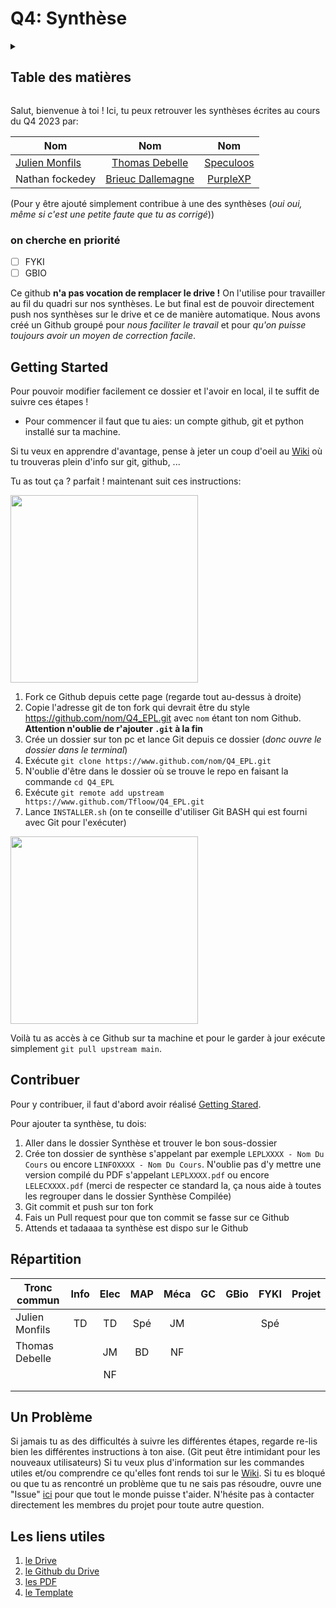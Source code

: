# Q4: Synthèse
<details>
<summary><h2><b>Table des matières</b></h2></summary>
 &nbsp; &nbsp; • <a href="#getting-started-">Getting Started</a>
 <br>
&nbsp; &nbsp; • <a href="#contribuer-">Contribuer </a>
 <br>
&nbsp; &nbsp; • <a href="#répartition-">Répartition</a>
 <br>
&nbsp; &nbsp; • <a href="#un-problème">Un problème</a>
 <br>
&nbsp; &nbsp; • <a href="#les-liens-utiles-">Les liens utiles</a>
</details>


Salut, bienvenue à toi ! Ici, tu peux retrouver les synthèses écrites au cours du Q4 2023 par:

| Nom                                                |                     Nom                     |                          Nom                           |
| -------------------------------------------------- | :-----------------------------------------: | :----------------------------------------------------: |
| [Julien Monfils](https://github.com/JulienMonfils) | [Thomas Debelle](https://github.com/Tfloow) | [Speculoos](https://github.com/Tfloow "l'homme sucré") |
| Nathan fockedey                                    |[Brieuc Dallemagne](https://github.com/BrieucDallemagne)|            [PurpleXP](https://github.com/PurpleXP)                         |

(Pour y être ajouté simplement contribue à une des synthèses (*oui oui, même si c'est une petite faute que tu as corrigé*))
### on cherche en priorité
- [ ] FYKI
- [ ] GBIO

Ce github **n'a pas vocation de remplacer le drive !** On l'utilise pour travailler au fil du quadri sur nos synthèses. Le but final est de pouvoir directement push nos synthèses sur le drive et ce de manière automatique. Nous avons créé un Github groupé pour *nous faciliter le travail* et pour *qu'on puisse toujours avoir un moyen de correction facile*.

## Getting Started <a name="GS"></a>
Pour pouvoir modifier facilement ce dossier et l'avoir en local, il te suffit de suivre ces étapes !
* Pour commencer il faut que tu aies: un compte github, git et python installé sur ta machine.

Si tu veux en apprendre d'avantage, pense à jeter un coup d'oeil au [Wiki](https://github.com/Tfloow/Q4_EPL/wiki) où tu trouveras plein d'info sur git, github, ...

Tu as tout ça ? parfait ! maintenant suit ces instructions:

<img src="https://github.com/Tfloow/randomshit/blob/main/Vid%C3%A9o%20sans%20titre%20%E2%80%90%20R%C3%A9alis%C3%A9e%20avec%20Clipchamp%20(2).gif" width="300">

1. Fork ce Github depuis cette page (regarde tout au-dessus à droite)
2. Copie l'adresse git de ton fork qui devrait être du style <https://github.com/nom/Q4_EPL.git> avec `nom` étant ton nom Github. **Attention n'oublie de r'ajouter `.git` à la fin**
3. Crée un dossier sur ton pc et lance Git depuis ce dossier (*donc ouvre le dossier dans le terminal*)
4. Exécute `git clone https://www.github.com/nom/Q4_EPL.git`
5. N'oublie d'être dans le dossier où se trouve le repo en faisant la commande `cd Q4_EPL`
6. Exécute `git remote add upstream https://www.github.com/Tfloow/Q4_EPL.git`
7. Lance `INSTALLER.sh` (on te conseille d'utiliser Git BASH qui est fourni avec Git pour l'exécuter)

<img src="https://github.com/Tfloow/randomshit/blob/main/Vid%C3%A9o%20sans%20titre%20%E2%80%90%20R%C3%A9alis%C3%A9e%20avec%20Clipchamp.gif" width="300">

Voilà tu as accès à ce Github sur ta machine et pour le garder à jour exécute simplement `git pull upstream main`.

## Contribuer <a name="C"></a>

Pour y contribuer, il faut d'abord avoir réalisé [Getting Stared](#getting-started-).

Pour ajouter ta synthèse, tu dois:

1. Aller dans le dossier Synthèse et trouver le bon sous-dossier
2. Crée ton dossier de synthèse s'appelant par exemple `LEPLXXXX - Nom Du Cours` ou encore `LINFOXXXX - Nom Du Cours`. N'oublie pas d'y mettre une version compilé du PDF s'appelant `LEPLXXXX.pdf` ou encore `LELECXXXX.pdf` (merci de respecter ce standard la, ça nous aide à toutes les regrouper dans le dossier Synthèse Compilée)
3. Git commit et push sur ton fork
4. Fais un Pull request pour que ton commit se fasse sur ce Github
5. Attends et tadaaaa ta synthèse est dispo sur le Github

## Répartition <a name="R"></a>

| Tronc commun   | Info  | Elec  |  MAP  | Méca  |  GC   | GBio  | FYKI  | Projet |
| -------------- | :---: | :---: | :---: | :---: | :---: | :---: | :---: | :----: |
| Julien Monfils |  TD   |  TD   |  Spé  |  JM   |       |       |  Spé  |        |
| Thomas Debelle |       |  JM   |  BD   |  NF   |       |       |       |        |
|                |       |  NF   |       |       |       |       |       |        |
|                |       |       |       |       |       |       |       |        |
|                |       |       |       |       |       |       |       |        |


## Un Problème
Si jamais tu as des difficultés à suivre les différentes étapes, regarde re-lis bien les différentes instructions à ton aise. (Git peut être intimidant pour les nouveaux utilisateurs) Si tu veux plus d'information sur les commandes utiles et/ou comprendre ce qu'elles font rends toi sur le [Wiki](https://github.com/Tfloow/Q4_EPL/wiki).
Si tu es bloqué ou que tu as rencontré un problème que tu ne sais pas résoudre, ouvre une "Issue" [ici](https://github.com/Tfloow/Q4_EPL/issues) pour que tout le monde puisse t'aider.
N'hésite pas à contacter directement les membres du projet pour toute autre question.

## Les liens utiles <a name="L"></a>
1. [le Drive](https://uclouvain-my.sharepoint.com/:f:/r/personal/martin_brans_student_uclouvain_be/Documents/EPL-Drive?csf=1&web=1&e=fRialK)
2. [le Github du Drive](https://github.com/Gp2mv3/Syntheses "la masterclass de nos prédecesseurs")
3. [les PDF](https://github.com/Tfloow/Q4_EPL/tree/main/SynthèseCompilé)
4. [le Template](https://github.com/Tfloow/Q4_EPL/tree/main/Template)
